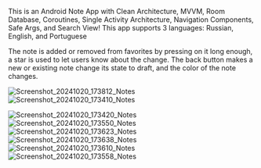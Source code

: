 This is an Android Note App with Clean Architecture, MVVM, Room Database, Coroutines, Single Activity Architecture, Navigation Components, Safe Args, and Search View!
This app supports 3 languages: Russian, English, and Portuguese

The note is added or removed from favorites by pressing on it long enough, a star is used to let users know about the change. The back button makes a new or existing note change its state to draft, and the color of the note changes.


![Screenshot_20241020_173812_Notes](https://github.com/user-attachments/assets/0ba5dc64-f119-4eb4-85a2-91bdbc8b2cfb) ![Screenshot_20241020_173410_Notes](https://github.com/user-attachments/assets/18bbe92e-028b-4cdc-9218-fd73a200fac2)

![Screenshot_20241020_173420_Notes](https://github.com/user-attachments/assets/ddc6ebed-c613-4843-95d2-71c8177280a6)
![Screenshot_20241020_173550_Notes](https://github.com/user-attachments/assets/59cdc916-d80f-40cb-b141-761a7dd0645c)
![Screenshot_20241020_173623_Notes](https://github.com/user-attachments/assets/24be3fb9-d766-49ae-9de0-05fa2b70e576)
![Screenshot_20241020_173638_Notes](https://github.com/user-attachments/assets/27e42e14-e024-4d1f-8d11-206aaa11234c)
![Screenshot_20241020_173610_Notes](https://github.com/user-attachments/assets/731563e3-ac28-466b-ae14-67097a3f2a39)
![Screenshot_20241020_173558_Notes](https://github.com/user-attachments/assets/aaeeda78-c766-4fe5-9b39-aa066907ac9f)
